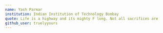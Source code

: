 ```yaml
---
name: Yash Parmar
institution: Indian Institution of Technology Bombay
quote: Life is a highway and its mighty F long. Not all sacrifices are worth making for your dreams.
github_user: truelyyours
---
```

